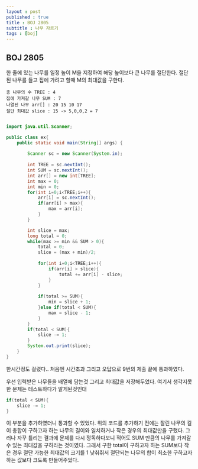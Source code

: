 ```yaml
---
layout : post
published : true
title : BOJ 2805
subtitle : 나무 자르기
tags : [boj]
---
```


## BOJ 2805
한 줄에 있는 나무를 일정 높이 M을 지정하여 해당 높이보다 큰 나무를 절단한다.
절단된 나무를 들고 집에 가려고 할때 M의 최대값을 구한다.

```script
총 나무의 수 TREE : 4
집에 가져갈 나무 SUM : 7
나열된 나무 arr[] : 20 15 10 17
절단 최대값 slice : 15 -> 5,0,0,2 = 7
```

```java

import java.util.Scanner;

public class ex{
	public static void main(String[] args) {
		
		Scanner sc = new Scanner(System.in);
    
		int TREE = sc.nextInt();
   		int SUM = sc.nextInt();
		int arr[] = new int[TREE];
		int max = 0;
		int min = 0;
		for(int i=0;i<TREE;i++){
			arr[i] = sc.nextInt();
			if(arr[i] > max){
				max = arr[i];
			}
		}

		int slice = max;
		long total = 0;
		while(max >= min && SUM > 0){
			total = 0;
			slice = (max + min)/2;
			
			for(int i=0;i<TREE;i++){
				if(arr[i] > slice){
					total += arr[i] - slice;
				}
			}
			
			if(total >= SUM){
				min = slice + 1;
			}else if(total < SUM){
				max = slice - 1;
			}
		}
		if(total < SUM){
			slice -= 1;
		}
		System.out.print(slice);
	}
}
```

한시간정도 걸렸다..
처음엔 시간초과 그리고 오답으로 9번의 제출 끝에 통과하였다.

우선 입력받은 나무들을 배열에 담는것 그리고 최대값을 저장해두었다.
여기서 생각지못한 문제는 테스트하다가 알게된것인대
```java
if(total < SUM){
	slice -= 1;
}
```
이 부분을 추가하였더니 통과할 수 있었다.
위의 코드를 추가하기 전에는 잘린 나무의 길이 총합이 구하고자 하는 나무의 길이와 일치하거나 작은 경우의 최대값만을 구했다.
그러나 자꾸 틀리는 결과에 문제를 다시 정독하다보니 적어도 SUM 만큼의 나무를 가져갈 수 있는 최대값을 구하라는 것이였다.
그래서 구한 total이 구하고자 하는 SUM보다 작은 경우 절단 가능한 최대값의 크기를 1 낮춰줘서 절단되는 나무의 합이 최소한 구하고자 하는 값보다 크도록 만들어주었다.
